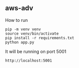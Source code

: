## aws-adv

How to run
```
pip -m venv venv
source venv/bin/activate
pip install -r requirements.txt
python app.py
```
It will be running on port 5001
```
http://localhost:5001
```
